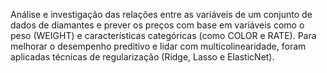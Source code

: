 Análise e  investigação das relações entre as variáveis de um conjunto de dados de diamantes e prever os preços com base em variáveis como o peso (WEIGHT) e características categóricas (como COLOR e RATE). Para melhorar o desempenho preditivo e lidar com multicolinearidade, foram aplicadas técnicas de regularização (Ridge, Lasso e ElasticNet).

